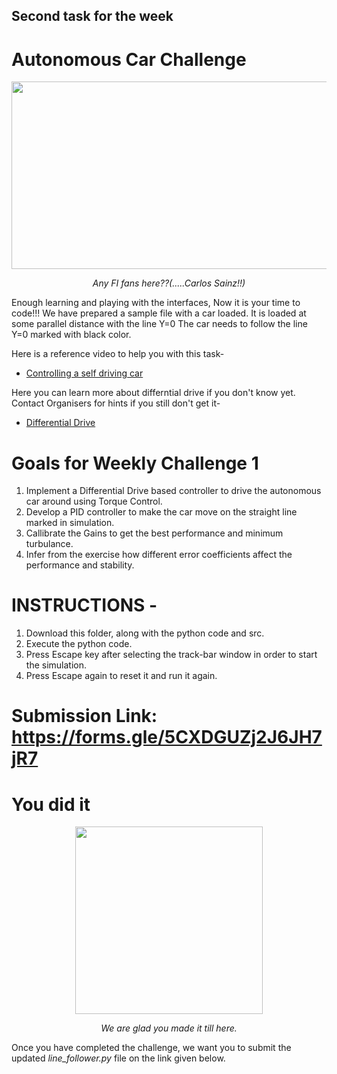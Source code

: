 ## Second task for the week

# Autonomous Car Challenge

<p align="center">
 <img  width="600" height="300" src="img/sainz.png">
 <p align="center">
 <i>Any FI fans here??(.....Carlos Sainz!!)</i><br> 
</p>

Enough learning and playing with the interfaces, Now it is your time to code!!!
We have prepared a sample file with a car loaded. It is loaded at some parallel distance with the line Y=0
The car needs to follow the line Y=0 marked with black color. 


Here is a reference video to help you with this task-
* [Controlling a self driving car](https://www.youtube.com/watch?v=4Y7zG48uHRo)

Here you can learn more about differntial drive if you don't know yet. Contact Organisers for hints if you still don't get it-
* [Differential Drive](https://www.societyofrobots.com/programming_differentialdrive.shtml)

# Goals for Weekly Challenge 1

1. Implement a Differential Drive based controller to drive the autonomous car around using Torque Control.
2. Develop a PID controller to make the car move on the straight line marked in simulation.
3. Callibrate the Gains to get the best performance and minimum turbulance.
4. Infer from the exercise how different error coefficients affect the performance and stability.

# INSTRUCTIONS -

1. Download this folder, along with the python code and src.
2. Execute the python code.
3. Press Escape key after selecting the track-bar window in order to start the simulation.
4. Press Escape again to reset it and run it again.

# Submission Link: https://forms.gle/5CXDGUZj2J6JH7jR7

# You did it

<p align="center">
 <img  width="300" height="300" src="img/image.png">
 <p align="center">
 <i>We are glad you made it till here.</i><br> 
</p>
 
 Once you have completed the challenge, we want you to submit the updated *line_follower.py* file on the link given below.
 

